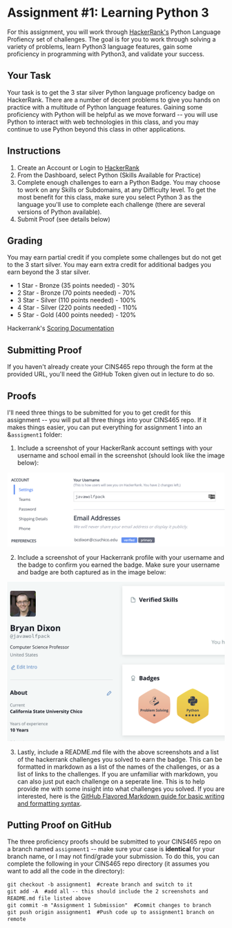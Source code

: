 # Assignment #1: Learning Python 3

For this assignment, you will work through [HackerRank's](https://www.hackerrank.com/) Python Language Profiency set of challenges. The goal is for you to work through solving a variety of problems, learn Python3 language features, gain some proficiency in programming with Python3, and validate your success.

## Your Task

Your task is to get the 3 star silver Python language proficency badge on HackerRank. There are a number of decent problems to give you hands on practice with a multitude of Python language features. Gaining some proficiency with Python will be helpful as we move forward -- you will use Python to interact with web technologies in this class, and you may continue to use Python beyond this class in other applications.

## Instructions

1. Create an Account or Login to [HackerRank](https://www.hackerrank.com/)
2. From the Dashboard, select Python (Skills Available for Practice)
3. Complete enough challenges to earn a Python Badge. You may choose to work on any Skills or Subdomains, at any Difficulty level. To get the most benefit for this class, make sure you select Python 3 as the language you'll use to complete each challenge (there are several versions of Python available).
4. Submit Proof (see details below)

## Grading

You may earn partial credit if you complete some challenges but do not get to the 3 start silver. You may earn extra credit for additional badges you earn beyond the 3 star silver.

* 1 Star - Bronze (35 points needed) - 30%
* 2 Star - Bronze (70 points needed) - 70%
* 3 Star - Silver (110 points needed) - 100%
* 4 Star - Silver (220 points needed) - 110%
* 5 Star - Gold (400 points needed) - 120%

Hackerrank's [Scoring Documentation](https://www.hackerrank.com/scoring)

## Submitting Proof

If you haven't already create your CINS465 repo through the form at the provided URL, you'll need the GitHub Token given out in lecture to do so.

## Proofs

I'll need three things to be submitted for you to get credit for this assignment -- you will put all three things into your CINS465 repo. If it makes things easier, you can put everything for assignment 1 into an &`assigment1` folder:

1. Include a screenshot of your HackerRank account settings with your username and school email in the screenshot (should look like the image below):

![Screenshot of HackerRank Account Settings](/assets/images/hackerrank_accountdetails.png)

2. Include a screenshot of your Hackerrank profile with your username and the badge to confirm you earned the badge. Make sure your username and badge are both captured as in the image below:

![Screenshot of HackerRank Profile and Python Badge](/assets/images/hackerrank_badgeproof.png)

3. Lastly, include a README.md file with the above screenshots and a list of the hackerrank challenges you solved to earn the badge. This can be formatted in markdown as a list of the names of the challenges, or as a list of links to the challenges. If you are unfamiliar with markdown, you can also just put each challenge on a seperate line. This is to help provide me with some insight into what challenges you solved. If you are interested, here is the [GitHub Flavored Markdown guide for basic writing and formatting syntax](https://docs.github.com/en/github/writing-on-github/getting-started-with-writing-and-formatting-on-github/basic-writing-and-formatting-syntax).

## Putting Proof on GitHub

The three proficiency proofs should be submitted to your CINS465 repo on a branch named `assignment1` -- make sure your case is **identical** for your branch name, or I may not find/grade your submission. To do this, you can complete the following in your CINS465 repo directory (it assumes you want to add all the code in the directory):

```
git checkout -b assignment1  #create branch and switch to it
git add -A  #add all -- this should include the 2 screenshots and README.md file listed above
git commit -m "Assignment 1 Submission"  #Commit changes to branch
git push origin assignment1  #Push code up to assignment1 branch on remote
```
